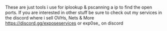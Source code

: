 These are just tools i use for iplookup & pscanning a ip to find the open ports.
If you are interested in other stuff be sure to check out my services in the discord where i sell OVHs, Nets & More
https://discord.gg/exposeservices or exp0se_ on discord
